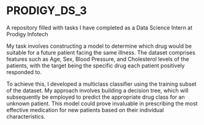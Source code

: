 # PRODIGY_DS_3
A repository filled with tasks I have completed as a Data Science Intern at Prodigy Infotech

My task involves constructing a model to determine which drug would be suitable for a future patient facing the same illness. The dataset comprises features such as Age, Sex, Blood Pressure, and Cholesterol levels of the patients, with the target being the specific drug each patient positively responded to.

To achieve this, I developed a multiclass classifier using the training subset of the dataset. My approach involves building a decision tree, which will subsequently be employed to predict the appropriate drug class for an unknown patient. This model could prove invaluable in prescribing the most effective medication for new patients based on their individual characteristics.
